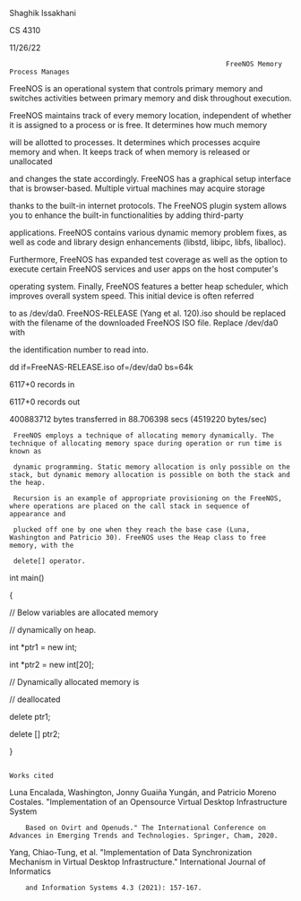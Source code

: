 Shaghik Issakhani

CS 4310

11/26/22

                                                          FreeNOS Memory Process Manages
                                                                    
FreeNOS is an operational system that controls primary memory and switches activities between primary memory and disk throughout execution. 
		
		
FreeNOS maintains track of every memory location, independent of whether it is assigned to a process or is free. It determines how much memory 
		
will be allotted to processes. It determines which processes acquire memory and when. It keeps track of when memory is released or unallocated 
		
and changes the state accordingly. FreeNOS has a graphical setup interface that is browser-based. Multiple virtual machines may acquire storage 
		
thanks to the built-in internet protocols. The FreeNOS plugin system allows you to enhance the built-in functionalities by adding third-party 
		
applications. FreeNOS contains various dynamic memory problem fixes, as well as code and library design enhancements (libstd, libipc, libfs, liballoc).

Furthermore, FreeNOS has expanded test coverage as well as the option to execute certain FreeNOS services and user apps on the host computer's 

operating system. Finally, FreeNOS features a better heap scheduler, which improves overall system speed. This initial device is often referred 

to as /dev/da0. FreeNOS-RELEASE (Yang et al. 120).iso should be replaced with the filename of the downloaded FreeNOS ISO file. Replace /dev/da0 with
		
the identification number to read into.
		
		
		

dd if=FreeNAS-RELEASE.iso of=/dev/da0 bs=64k  
  
6117+0 records in

6117+0 records out

400883712 bytes transferred in 88.706398 secs (4519220 bytes/sec)

     FreeNOS employs a technique of allocating memory dynamically. The technique of allocating memory space during operation or run time is known as 
     
     dynamic programming. Static memory allocation is only possible on the stack, but dynamic memory allocation is possible on both the stack and the heap.
     
     Recursion is an example of appropriate provisioning on the FreeNOS, where operations are placed on the call stack in sequence of appearance and 
     
     plucked off one by one when they reach the base case (Luna, Washington and Patricio 30). FreeNOS uses the Heap class to free memory, with the 
     
     delete[] operator.

int main()

{

   // Below variables are allocated memory
   
   // dynamically on heap.
   
   int *ptr1 = new int;
   
   int *ptr2 = new int[20];
 
 
   // Dynamically allocated memory is
   
   // deallocated
   
   delete ptr1;
   
   delete [] ptr2;
   
}
 
 

                                                                        Works cited 
                                                                          
Luna Encalada, Washington, Jonny Guaiña Yungán, and Patricio Moreno Costales. "Implementation of an Opensource Virtual Desktop Infrastructure System 

		
		Based on Ovirt and Openuds." The International Conference on Advances in Emerging Trends and Technologies. Springer, Cham, 2020. 
		
	
Yang, Chiao-Tung, et al. "Implementation of Data Synchronization Mechanism in Virtual Desktop Infrastructure." International Journal of Informatics 

		
		and Information Systems 4.3 (2021): 157-167. 
